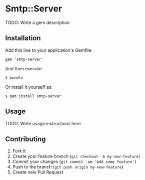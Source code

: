 # Smtp::Server

TODO: Write a gem description

## Installation

Add this line to your application's Gemfile:

    gem 'smtp-server'

And then execute:

    $ bundle

Or install it yourself as:

    $ gem install smtp-server

## Usage

TODO: Write usage instructions here

## Contributing

1. Fork it
2. Create your feature branch (`git checkout -b my-new-feature`)
3. Commit your changes (`git commit -am 'Add some feature'`)
4. Push to the branch (`git push origin my-new-feature`)
5. Create new Pull Request
